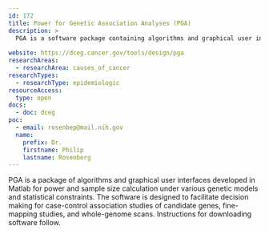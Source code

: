 ```yaml
---
id: 172
title: Power for Genetic Association Analyses (PGA)
description: >
  PGA is a software package containing algorithms and graphical user interfaces developed in Matlab for power and sample size calculation under various genetic models and statistical constraints.
  
website: https://dceg.cancer.gov/tools/design/pga
researchAreas:
  - researchArea: causes_of_cancer
researchTypes:
  - researchType: epidemiologic
resourceAccess:
  type: open
docs:
  - doc: dceg
poc:
  - email: rosenbep@mail.nih.gov
  name:
    prefix: Dr.
    firstname: Philip
    lastname: Rosenberg
---
```

PGA is a package of algorithms and graphical user interfaces developed in Matlab for power and sample size calculation under various genetic models and statistical constraints. The software is designed to facilitate decision making for case-control association studies of candidate genes, fine-mapping studies, and whole-genome scans. Instructions for downloading software follow.
